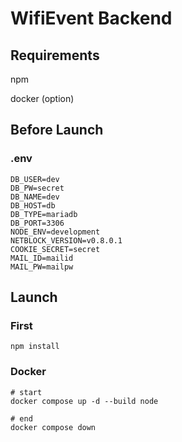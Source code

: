# WifiEvent Backend

## Requirements
npm

docker (option)

## Before Launch

### .env
```
DB_USER=dev
DB_PW=secret
DB_NAME=dev
DB_HOST=db
DB_TYPE=mariadb
DB_PORT=3306
NODE_ENV=development
NETBLOCK_VERSION=v0.8.0.1
COOKIE_SECRET=secret
MAIL_ID=mailid
MAIL_PW=mailpw
```

## Launch

### First

```
npm install
```

### Docker

```
# start
docker compose up -d --build node

# end
docker compose down
```
